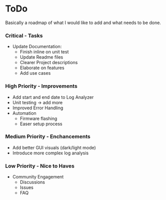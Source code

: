 # ToDo
Basically a roadmap of what I would like to add and what needs to be done.
### Critical - Tasks
* Update Documentation:
  * Finish inline on unit test
  * Update Readme files
  * Clearer Project descriptions
  * Elaborate on features
  * Add use cases

### High Priority - Improvements
* Add start and end date to Log Analyzer
* Unit testing -> add more
* Improved Error Handling
* Automation
  * Firmware flashing
  * Easer setup process

### Medium Priority - Enchancements
* Add better GUI visuals (dark/light mode)
* Introduce more complex log analysis

### Low Priority - Nice to Haves
* Community Engagement
  * Discussions
  * Issues
  * FAQ


